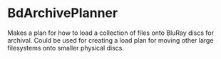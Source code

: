 # BdArchivePlanner
Makes a plan for how to load a collection of files onto BluRay discs for archival.  Could be used for creating a load plan for moving other large filesystems onto smaller physical discs.
